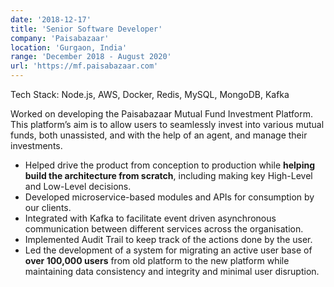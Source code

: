 ```yaml
---
date: '2018-12-17'
title: 'Senior Software Developer'
company: 'Paisabazaar'
location: 'Gurgaon, India'
range: 'December 2018 - August 2020'
url: 'https://mf.paisabazaar.com'
---
```


Tech Stack: Node.js, AWS, Docker, Redis, MySQL, MongoDB, Kafka

Worked on developing the Paisabazaar Mutual Fund Investment Platform. This platform’s aim is to allow users to seamlessly invest into various mutual funds, both unassisted, and with the help of an agent, and manage their investments.
 
- Helped drive the product from conception to production while **helping build the architecture from scratch**, including making key High-Level and Low-Level decisions.
- Developed microservice-based modules and APIs for consumption by our clients.
- Integrated with Kafka to facilitate event driven asynchronous communication between different services across the organisation.
- Implemented Audit Trail to keep track of the actions done by the user.
- Led the development of a system for migrating an active user base of **over 100,000 users** from old platform to the new platform while maintaining data consistency and integrity and minimal user disruption.

